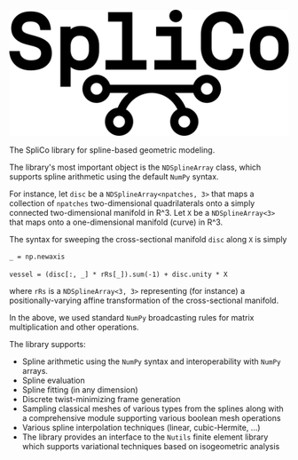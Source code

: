 ![SpliCo Logo](assets/logo/logo.png)


The SpliCo library for spline-based geometric modeling.

The library's most important object is the `NDSplineArray` class, which
supports spline arithmetic using the default `NumPy` syntax.

For instance, let `disc` be a `NDSplineArray<npatches, 3>` that maps a
collection of `npatches` two-dimensional quadrilaterals onto a simply
connected two-dimensional manifold in R^3. Let `X` be a `NDSplineArray<3>`
that maps onto a one-dimensional manifold (curve) in R^3.

The syntax for sweeping the cross-sectional manifold `disc` along `X` is simply

```
_ = np.newaxis

vessel = (disc[:, _] * rRs[_]).sum(-1) + disc.unity * X
```

where `rRs` is a `NDSplineArray<3, 3>` representing (for instance) a
positionally-varying affine transformation of the cross-sectional
manifold.

In the above, we used standard `NumPy` broadcasting rules for matrix
multiplication and other operations.

The library supports:

- Spline arithmetic using the `NumPy` syntax and interoperability with 
`NumPy` arrays.
- Spline evaluation
- Spline fitting (in any dimension)
- Discrete twist-minimizing frame generation
- Sampling classical meshes of various types from the splines along with a
comprehensive module supporting various boolean mesh operations
- Various spline interpolation techniques (linear, cubic-Hermite, ...)
- The library provides an interface to the `Nutils` finite element library
which supports variational techniques based on isogeometric analysis
